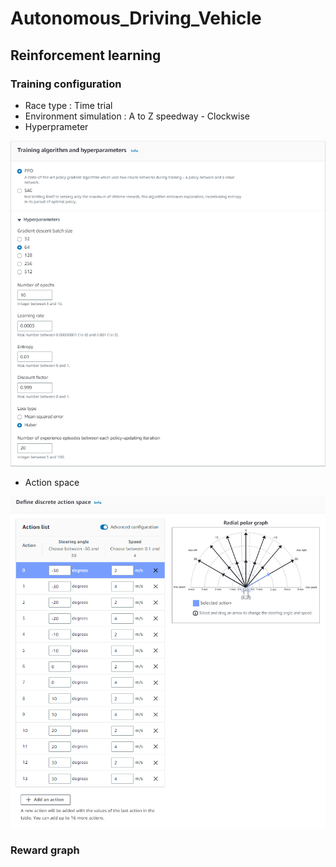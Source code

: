 # Autonomous_Driving_Vehicle

## Reinforcement learning 

### Training configuration  

- Race type : Time trial  
- Environment simulation : A to Z speedway - Clockwise  
- Hyperprameter  
<p align="center">
<img width="700" src="../image/hyperparameter.png">
</p>

- Action space 
<p align="center">
<img width="700" src="../image/action_space.png">
</p>

### Reward graph  
